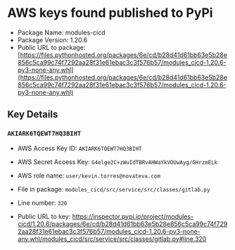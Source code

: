 # AWS keys found published to PyPi

* Package Name: modules-cicd
* Package Version: 1.20.6
* Public URL to package: [https://files.pythonhosted.org/packages/6e/cd/b28d41d61bb63e5b28e856c5ca99c74f7292aa28f31e61ebac3c3f576b57/modules_cicd-1.20.6-py3-none-any.whl](https://files.pythonhosted.org/packages/6e/cd/b28d41d61bb63e5b28e856c5ca99c74f7292aa28f31e61ebac3c3f576b57/modules_cicd-1.20.6-py3-none-any.whl)

## Key Details

### `AKIARK6TQEWT7HQ3BIHT`

* AWS Access Key ID: `AKIARK6TQEWT7HQ3BIHT`
* AWS Secret Access Key: `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` 
* AWS role name: `user/kevin.torres@novateva.com`
* File in package: `modules_cicd/src/service/src/classes/gitlab.py`
* Line number: `320`

* Public URL to key: https://inspector.pypi.io/project/modules-cicd/1.20.6/packages/6e/cd/b28d41d61bb63e5b28e856c5ca99c74f7292aa28f31e61ebac3c3f576b57/modules_cicd-1.20.6-py3-none-any.whl/modules_cicd/src/service/src/classes/gitlab.py#line.320



